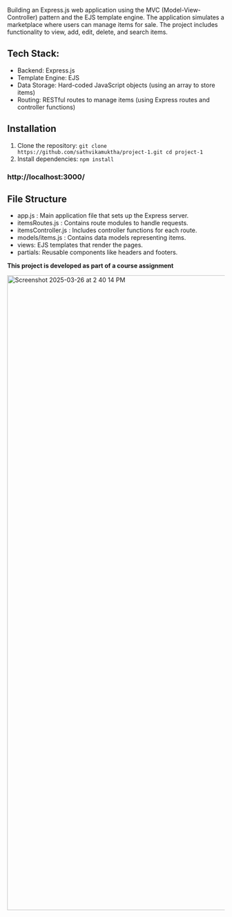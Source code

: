 Building an Express.js web application using the MVC (Model-View-Controller) pattern and the EJS template engine. The application simulates a marketplace where users can manage items for sale. The project includes functionality to view, add, edit, delete, and search items.
## Tech Stack:
- Backend: Express.js
- Template Engine: EJS
- Data Storage: Hard-coded JavaScript objects (using an array to store items)
- Routing: RESTful routes to manage items (using Express routes and controller functions)

## Installation
1. Clone the repository:
   ``
   git clone https://github.com/sathvikamuktha/project-1.git
   cd project-1
   ``
2. Install dependencies:
   ``
   npm install
   ``
### http://localhost:3000/ ###

## File Structure
- app.js : Main application file that sets up the Express server.
- itemsRoutes.js : Contains route modules to handle requests.
- itemsController.js : Includes controller functions for each route.
- models/items.js : Contains data models representing items.
- views: EJS templates that render the pages.
- partials: Reusable components like headers and footers.

**This project is developed as part of a course assignment**


<img width="1470" alt="Screenshot 2025-03-26 at 2 40 14 PM" src="https://github.com/user-attachments/assets/0e6e9469-31a7-4254-b9ee-7e4ba759412f"/>
